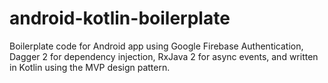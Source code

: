 # android-kotlin-boilerplate
Boilerplate code for Android app using Google Firebase Authentication, Dagger 2 for dependency injection, RxJava 2 for async events, and written in Kotlin using the MVP design pattern.
